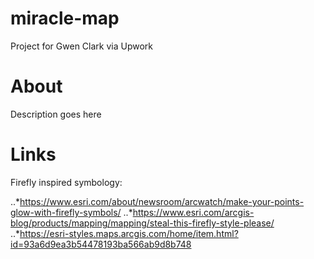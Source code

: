 # miracle-map
 Project for Gwen Clark via Upwork
 
# About

Description goes here

# Links

Firefly inspired symbology:

..*https://www.esri.com/about/newsroom/arcwatch/make-your-points-glow-with-firefly-symbols/
..*https://www.esri.com/arcgis-blog/products/mapping/mapping/steal-this-firefly-style-please/
..*https://esri-styles.maps.arcgis.com/home/item.html?id=93a6d9ea3b54478193ba566ab9d8b748